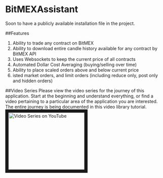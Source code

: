 # BitMEXAssistant

Soon to have a publicly available installation file in the project.

##Features
1. Ability to trade any contract on BitMEX
2. Ability to download entire candle history available for any contract by BitMEX API
3. Uses Websockets to keep the current price of all contracts
4. Automated Dollar Cost Averaging (buying/selling over time)
5. Ability to place scaled orders above and below current price
6. isted market orders, and limit orders (including reduce only, post only and hidden orders)

##Video Series
Please view the video series for the journey of this application.  Start at the beginning and understand everything, or find a video pertaining to a particular area of the application you are interested.  The entire journey is being documented in this video library tutorial.
<a href="https://www.youtube.com/playlist?list=PLM0BBafRCnRNy7aj0ZXy3zsg0HFNj1t0M" target="_blank"><img src="http://img.youtube.com/vi/dvAaSiCy_Fg/0.jpg" 
alt="Video Series on YouTube" width="240" height="180" border="10" /></a>


